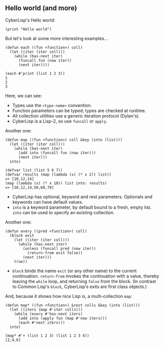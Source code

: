 Hello world (and more)
---

CyberLisp's Hello world:

    (print "Hello world")

But let's look at some more interesting examples...

    (defun each ((fun <function>) coll)
      (let ((iter (iter coll)))
        (while (has-next iter)
          (funcall fun (now iter))
          (next iter))))

    (each #'print (list 1 2 3))
    1
    2
    3

Here, we can see:

* Types use the `<type-name>` convention.
* Function parameters can be typed; types are checked at runtime.
* All collection utilities use a generic iteration protocol (Dylan's).
* CyberLisp is a Lisp-2, so use `funcall` or `apply`.

Another one:

    (defun map ((fun <function>) coll &key (into (list)))
      (let ((iter (iter coll)))
        (while (has-next iter)
          (add into (funcall fun (now iter)))
          (next iter)))
      into)
    
    (defvar list (list 5 6 7))
    (defvar results (map (lambda (x) (* x 2)) list))
    => [10,12,14]
    (map (lambda (x) (* x 10)) list into: results)
    => [10,12,14,50,60,70]
    
* CyberLisp has optional, keyword and rest parameters. Optionals and
  keywords can have default values.
* `into` is a keyword parameter, by default bound to a fresh, empty
  list.  `into` can be used to specify an existing collection.

Another one:

    (defun every ((pred <function>) coll)
      (block exit
        (let ((iter (iter coll)))
          (while (has-next iter)
            (unless (funcall pred (now iter))
              (return-from exit false))
            (next iter)))
        true))

* `block` binds the name `exit` (or any other name) to the current
  continuation.  `return-from` invokes the continuation with a value,
  thereby leaving the `while` loop, and returning `false` from the
  block.  (In contrast to Common Lisp's `block`, CyberLisp's exits are
  first class objects.)

And, because it shows how nice Lisp is, a multi-collection `map`:

    (defun map* ((fun <function>) &rest colls &key (into (list)))
      (let ((iters (map #'iter colls)))
        (while (every #'has-next iters)
          (add into (apply fun (map #'now iters)))
          (each #'next iters)))
      into)
    
    (map* #'+ (list 1 2 3) (list 1 2 3 4))
    [2,4,6]
